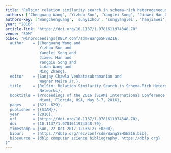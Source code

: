 ```yaml
---
title: "Relsim: relation similarity search in schema-rich heterogeneous information networks"
authors: ['Chenguang Wang', 'Yizhou Sun', 'Yanglei Song', 'Jiawei Han 0001', 'Yangqiu Song', 'Lidan Wang', 'Ming Zhang 0004']
authors-key: ['wangchenguang', 'sunyizhou', 'songyanglei', 'hanjiawei', 'songyangqiu', 'wanglidan', 'zhangming']
year: "2016"
article-link: "https://doi.org/10.1137/1.9781611974348.70"
venue: "SDM"
bibex: "@inproceedings{DBLP:conf/sdm/WangSSHSWZ16,
  author    = {Chenguang Wang and
               Yizhou Sun and
               Yanglei Song and
               Jiawei Han and
               Yangqiu Song and
               Lidan Wang and
               Ming Zhang},
  editor    = {Sanjay Chawla Venkatasubramanian and
               Wagner Meira Jr.},
  title     = {RelSim: Relation Similarity Search in Schema-Rich Heterogeneous Information
               Networks},
  booktitle = {Proceedings of the 2016 {SIAM} International Conference on Data Mining,
               Miami, Florida, USA, May 5-7, 2016},
  pages     = {621--629},
  publisher = {{SIAM}},
  year      = {2016},
  url       = {https://doi.org/10.1137/1.9781611974348.70},
  doi       = {10.1137/1.9781611974348.70},
  timestamp = {Sun, 22 Oct 2017 12:36:27 +0200},
  biburl    = {https://dblp.org/rec/conf/sdm/WangSSHSWZ16.bib},
  bibsource = {dblp computer science bibliography, https://dblp.org}
}"
---
```

